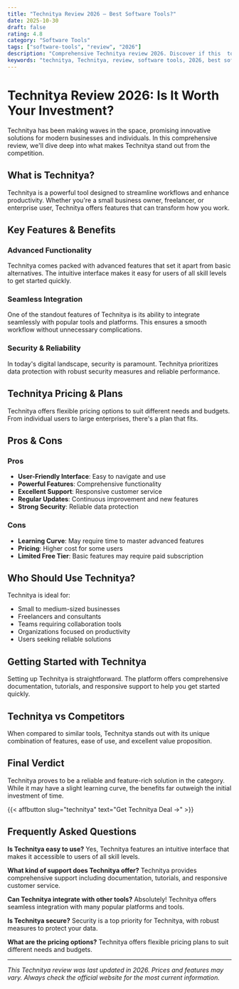```yaml
---
title: "Technitya Review 2026 – Best Software Tools?"
date: 2025-10-30
draft: false
rating: 4.8
category: "Software Tools"
tags: ["software-tools", "review", "2026"]
description: "Comprehensive Technitya review 2026. Discover if this  tool is the best choice for your needs."
keywords: "technitya, Technitya, review, software tools, 2026, best software tools"
---
```


# Technitya Review 2026: Is It Worth Your Investment?

Technitya has been making waves in the  space, promising innovative solutions for modern businesses and individuals. In this comprehensive review, we'll dive deep into what makes Technitya stand out from the competition.

## What is Technitya?

Technitya is a powerful  tool designed to streamline workflows and enhance productivity. Whether you're a small business owner, freelancer, or enterprise user, Technitya offers features that can transform how you work.

## Key Features & Benefits

### Advanced Functionality
Technitya comes packed with advanced features that set it apart from basic alternatives. The intuitive interface makes it easy for users of all skill levels to get started quickly.

### Seamless Integration
One of the standout features of Technitya is its ability to integrate seamlessly with popular tools and platforms. This ensures a smooth workflow without unnecessary complications.

### Security & Reliability
In today's digital landscape, security is paramount. Technitya prioritizes data protection with robust security measures and reliable performance.

## Technitya Pricing & Plans

Technitya offers flexible pricing options to suit different needs and budgets. From individual users to large enterprises, there's a plan that fits.

## Pros & Cons

### Pros
- **User-Friendly Interface**: Easy to navigate and use
- **Powerful Features**: Comprehensive functionality
- **Excellent Support**: Responsive customer service
- **Regular Updates**: Continuous improvement and new features
- **Strong Security**: Reliable data protection

### Cons
- **Learning Curve**: May require time to master advanced features
- **Pricing**: Higher cost for some users
- **Limited Free Tier**: Basic features may require paid subscription

## Who Should Use Technitya?

Technitya is ideal for:
- Small to medium-sized businesses
- Freelancers and consultants
- Teams requiring collaboration tools
- Organizations focused on productivity
- Users seeking reliable  solutions

## Getting Started with Technitya

Setting up Technitya is straightforward. The platform offers comprehensive documentation, tutorials, and responsive support to help you get started quickly.

## Technitya vs Competitors

When compared to similar tools, Technitya stands out with its unique combination of features, ease of use, and excellent value proposition.

## Final Verdict

Technitya proves to be a reliable and feature-rich solution in the  category. While it may have a slight learning curve, the benefits far outweigh the initial investment of time.

{{< affbutton slug="technitya" text="Get Technitya Deal →" >}}

## Frequently Asked Questions

**Is Technitya easy to use?**
Yes, Technitya features an intuitive interface that makes it accessible to users of all skill levels.

**What kind of support does Technitya offer?**
Technitya provides comprehensive support including documentation, tutorials, and responsive customer service.

**Can Technitya integrate with other tools?**
Absolutely! Technitya offers seamless integration with many popular platforms and tools.

**Is Technitya secure?**
Security is a top priority for Technitya, with robust measures to protect your data.

**What are the pricing options?**
Technitya offers flexible pricing plans to suit different needs and budgets.

---

*This Technitya review was last updated in 2026. Prices and features may vary. Always check the official website for the most current information.*
